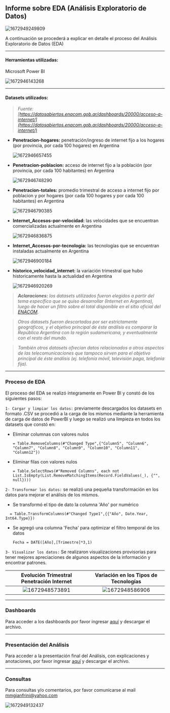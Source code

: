 ## **Informe sobre EDA (Análisis Exploratorio de Datos)**

![1672949249809](image/Informe-EDA/1672949249809.png)

A continuación se procederá a explicar en detalle el proceso del Análisis Exploratorio de Datos (EDA)

---



#### Herramientas utilizadas:

Microsoft Power BI

![1672946143268](image/Informe-EDA/1672946143268.png)

---

#### Datasets utilizados:

> *Fuente: [https://datosabiertos.enacom.gob.ar/dashboards/20000/acceso-a-internet/](https://datosabiertos.enacom.gob.ar/dashboards/20000/acceso-a-internet/)*

* **Penetracion-hogares:** penetración/ingreso de internet fijo a los hogares (por provincia, por cada 100 hogares) en Argentina

  ![1672946657455](image/Informe-EDA/1672946657455.png)
* **Penetracion-poblacion:** acceso de internet fijo a la población (por provincia, por cada 100 habitantes) en Argentina

  ![1672946748290](image/Informe-EDA/1672946748290.png)
* **Penetracion-totales:** promedio trimestral de acceso a internet fijo por poblacion y por hogares (por cada 100 hogares y por cada 100 habitantes) en Argentina

  ![1672946790385](image/Informe-EDA/1672946790385.png)
* **Internet_Accesos-por-velocidad:** las velocidades que se encuentran comercializadas actualmente en Argentina

  ![1672946836875](image/Informe-EDA/1672946836875.png)
* **Internet_Accesos-por-tecnologia:** las tecnologías que se encuentran instaladas actualmente en Argentina

  ![1672946900184](image/Informe-EDA/1672946900184.png)
* **historico_velocidad_internet:** la variación trimestral que hubo historicamente hasta la actualidad en Argentina

  ![1672946920269](image/Informe-EDA/1672946920269.png)

> ***Aclaraciones:** los datasets utilizados fueron elegidos a partir del tema específico que se quiso desarrollar (Internet en Argentina), luego de hacer un filtro sobre el total disponible en el sitio oficial del [ENACOM](https://datosabiertos.enacom.gob.ar/dashboards/20000/acceso-a-internet/).*

> *Otros datasets fueron descartados por ser estrictamente geográficos, y el objetivo principal de éste análisis es comparar la República Argentina con la región sudamericana, y eventualmente con el resto del mundo.*

> *También otros datasets ofrecían datos relacionados a otros aspectos de las telecomunicaciones que tampoco sirven para el objetivo principal de éste análisis (ej. telefonía móvil, televisión paga, telefonía fija).*

---

### Proceso de EDA

El proceso del EDA se realizó íntegramente en Power BI y constó de los siguientes pasos:

`1- Cargar y limpiar los datos:` previamente descargados los datasets en formato .CSV se procedió a la carga de los mismos mediante la herramienta de carga de datos de PowerBI y luego se realizó una limpieza en todos los datasets que constó en:

- Eliminar columnas con valores nulos

  ```
  = Table.RemoveColumns(#"Changed Type",{"Column5", "Column6", "Column7", "Column8", "Column9", "Column10", "Column11", "Column12"})
  ```
- Eliminar filas con valores nulos

  ```
  = Table.SelectRows(#"Removed Columns", each not List.IsEmpty(List.RemoveMatchingItems(Record.FieldValues(_), {"", null})))
  ```

`2- Transformar los datos:` se realizó una pequeña transformación en los datos para mejorar el análisis de los mismos.

- Se transformó el tipo de dato la columna 'Año' por numérico

```
  = Table.TransformColumns(#"Changed Type1",{{"Año", Date.Year, Int64.Type}})
```

- Se agregó una columna 'Fecha' para optimizar el filtro temporal de los datos

  ```
  Fecha = DATE([Año],[Trimestre]*3,1) 
  ```


`3- Visualizar los datos:` Se realizaron visualizaciones provisorias para tener mejores apreciaciones de algunos aspectos de la información y encontrar patrones.

Evolución Trimestral Penetración Internet  |  Variación en los Tipos de Tecnologías
:-----------------------------------------:|:--------------------------------------:
![1672948573891](image/Informe-EDA/1672948573891.png) | ![1672948586906](image/Informe-EDA/1672948586906.png)

---

### Dashboards

Para acceder a los dashboards por favor ingresar [aquí](https://github.com/bigdatamartin/Project-03-Data-Analyst/blob/main/pi-henry-03.pbix) y descargar el archivo.

---

### Presentación del Análisis

Para acceder a la presentación final del Análisis, con explicaciones y anotaciones, por favor ingresar [aquí](https://github.com/bigdatamartin/Project-03-Data-Analyst/blob/main/Presentacion-pi-henry-03.pptx) y descargar el archivo.

---

### Consultas

Para consultas y/o comentarios, por favor comunicarse al mail mmgianfrini@yahoo.com

![1672949132437](image/Informe-EDA/1672949132437.png)
